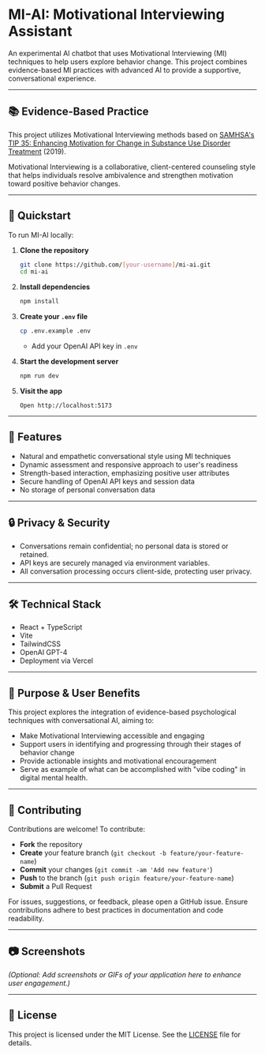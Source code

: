 # MI-AI: Motivational Interviewing Assistant

An experimental AI chatbot that uses Motivational Interviewing (MI) techniques to help users explore behavior change. This project combines evidence-based MI practices with advanced AI to provide a supportive, conversational experience.

---

## 📚 Evidence-Based Practice

This project utilizes Motivational Interviewing methods based on [SAMHSA's TIP 35: Enhancing Motivation for Change in Substance Use Disorder Treatment](https://library.samhsa.gov/product/tip-35-enhancing-motivation-change-substance-use-disorder-treatment/pep19-02-01-003) (2019).

Motivational Interviewing is a collaborative, client-centered counseling style that helps individuals resolve ambivalence and strengthen motivation toward positive behavior changes.

---

## 🚀 Quickstart

To run MI-AI locally:

1. **Clone the repository**

   ```bash
   git clone https://github.com/[your-username]/mi-ai.git
   cd mi-ai
   ```

2. **Install dependencies**

   ```bash
   npm install
   ```

3. **Create your `.env` file**

   ```bash
   cp .env.example .env
   ```

   * Add your OpenAI API key in `.env`

4. **Start the development server**

   ```bash
   npm run dev
   ```

5. **Visit the app**

   ```
   Open http://localhost:5173
   ```

---

## 🌟 Features

* Natural and empathetic conversational style using MI techniques
* Dynamic assessment and responsive approach to user's readiness
* Strength-based interaction, emphasizing positive user attributes
* Secure handling of OpenAI API keys and session data
* No storage of personal conversation data

---

## 🔒 Privacy & Security

* Conversations remain confidential; no personal data is stored or retained.
* API keys are securely managed via environment variables.
* All conversation processing occurs client-side, protecting user privacy.

---

## 🛠️ Technical Stack

* React + TypeScript
* Vite
* TailwindCSS
* OpenAI GPT-4
* Deployment via Vercel

---

## 🎯 Purpose & User Benefits

This project explores the integration of evidence-based psychological techniques with conversational AI, aiming to:

* Make Motivational Interviewing accessible and engaging
* Support users in identifying and progressing through their stages of behavior change
* Provide actionable insights and motivational encouragement
* Serve as example of what can be accomplished with "vibe coding" in digital mental health.

---

## 🤝 Contributing

Contributions are welcome! To contribute:

* **Fork** the repository
* **Create** your feature branch (`git checkout -b feature/your-feature-name`)
* **Commit** your changes (`git commit -am 'Add new feature'`)
* **Push** to the branch (`git push origin feature/your-feature-name`)
* **Submit** a Pull Request

For issues, suggestions, or feedback, please open a GitHub issue. Ensure contributions adhere to best practices in documentation and code readability.

---

## 📷 Screenshots

*(Optional: Add screenshots or GIFs of your application here to enhance user engagement.)*

---

## 📝 License

This project is licensed under the MIT License. See the [LICENSE](LICENSE) file for details.
